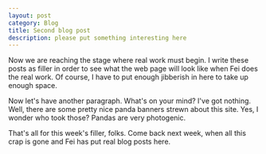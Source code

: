 ```yaml
---
layout: post
category: Blog
title: Second blog post
description: please put something interesting here
---
```


Now we are reaching the stage where real work must begin.
I write these posts as filler in order to see what the web page will look like when Fei does the real work.
Of course, I have to put enough jibberish in here to take up enough space.

Now let's have another paragraph.
What's on your mind?
I've got nothing.
Well, there are some pretty nice panda banners strewn about this site.
Yes, I wonder who took those?
Pandas are very photogenic.

That's all for this week's filler, folks.
Come back next week, when all this crap is gone and Fei has put real blog posts here.
